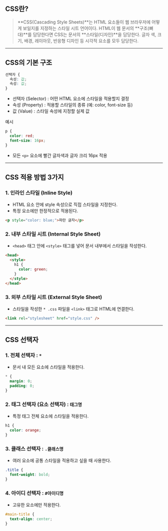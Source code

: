 ## CSS란?
> **CSS(Cascading Style Sheets)**는 HTML 요소들이 웹 브라우저에 어떻게 보일지를 지정하는 스타일 시트 언어이다.
HTML이 웹 문서의 **구조(뼈대)**를 담당한다면 CSS는 문서의 **스타일(디자인)**을 담당한다.
글자 색, 크기, 배경, 레이아웃, 반응형 디자인 등 시각적 요소를 모두 담당한다.

---
## CSS의 기본 구조
```css
선택자 {
  속성: 값;
  속성: 값;
}
```
* 선택자 (Selector) : 어떤 HTML 요소에 스타일을 적용할지 결정
* 속성 (Property) : 적용할 스타일의 종류 (예: color, font-size 등)
* 값 (Value) : 스타일 속성에 지정할 실제 값

예시
```css
p {
  color: red;
  font-size: 16px;
}
```
* 모든 `<p>` 요소에 빨간 글자색과 글자 크리 16px 적용
---

## CSS 적용 방법 3가지
### 1. 인라인 스타일 (Inline Style)
* HTML 요소 안에 style 속성으로 직접 스타일을 지정한다.
* 특정 요소에만 한정적으로 적용된다.
```html
<p style="color: blue;">파란 글자</p>
```

### 2. 내부 스타일 시트 (Internal Style Sheet)
* `<head>` 태그 안에 `<style>` 태그를 넣어 문서 내부에서 스타일을 작성한다.
```html
<head>
  <style>
    h1 {
      color: green;
    }
  </style>
</head>
```

### 3. 외부 스타일 시트 (External Style Sheet)
* 스타일을 작성한 `* .css` 파일을 `<link>` 태그로 HTML에 연결한다.
```html
<link rel="stylesheet" href="style.css" />
```
---

## CSS 선택자
### 1. 전체 선택자 : `*`
* 문서 내 모든 요소에 스타일을 적용한다.
```css
* {
  margin: 0;
  padding: 0;
}
```

### 2. 태그 선택자 (요소 선택자) : `태그명`
* 특정 태그 전체 요소에 스타일을 적용한다.
```css
h1 {
  color: orange;
}
```

### 3. 클래스 선택자 : `.클래스명`
* 여러 요소에 공통 스타일을 적용하고 싶을 때 사용한다.
```css
.title {
  font-weight: bold;
}
```

### 4. 아이디 선택자 : `#아이디명`
* 고유한 요소에만 적용한다.
```css
#main-title {
  text-align: center;
}
```
